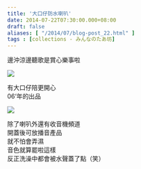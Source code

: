 ```yaml
---
title: '大口仔防水喇叭'
date: 2014-07-22T07:30:00.000+08:00
draft: false
aliases: [ "/2014/07/blog-post_22.html" ]
tags : [collections - みんなのたあ坊]
---
```


邊沖涼邊聽歌是賞心樂事啦  

[![](https://4.bp.blogspot.com/-uiOINBbM0-E/XEQFfWhExxI/AAAAAAAAGBk/yUkgouKf7UYvEO8wP9_fhileQE0kU5TrACLcBGAs/s640/14447039160_a4df296f68_z.jpg)](https://4.bp.blogspot.com/-uiOINBbM0-E/XEQFfWhExxI/AAAAAAAAGBk/yUkgouKf7UYvEO8wP9_fhileQE0kU5TrACLcBGAs/s1600/14447039160_a4df296f68_z.jpg)

有大口仔陪更開心  
06‘年的出品  

[![](https://2.bp.blogspot.com/-ShCFQhBI7vc/XEQFj4xLxpI/AAAAAAAAGBs/GIZXW0BjIx4ZVP0OL0IqnBHcSkFuwBB_QCLcBGAs/s640/14653609753_38f63a3022_z.jpg)](https://2.bp.blogspot.com/-ShCFQhBI7vc/XEQFj4xLxpI/AAAAAAAAGBs/GIZXW0BjIx4ZVP0OL0IqnBHcSkFuwBB_QCLcBGAs/s1600/14653609753_38f63a3022_z.jpg)

除了喇叭外還有收音機頻道  
開蓋後可放播音產品  
就不怕會弄濕  
音色就算罷啦這樣  
反正洗澡中都會被水聲蓋了點（笑）